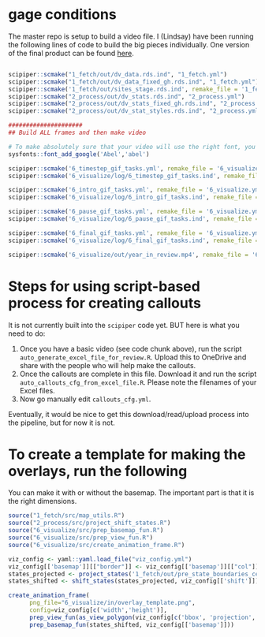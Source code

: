 # gage conditions


The master repo is setup to build a video file. I (Lindsay) have been running the following lines of code to build the big pieces individually. One version of the final product can be found [here](www.usgs.gov/media/videos/us-river-conditions-water-year-2018).

```r

scipiper::scmake("1_fetch/out/dv_data.rds.ind", "1_fetch.yml")
scipiper::scmake("1_fetch/out/dv_data_fixed_gh.rds.ind", "1_fetch.yml")
scipiper::scmake('1_fetch/out/sites_stage.rds.ind', remake_file = '1_fetch.yml')
scipiper::scmake("2_process/out/dv_stats.rds.ind", "2_process.yml")
scipiper::scmake("2_process/out/dv_stats_fixed_gh.rds.ind", "2_process.yml")
scipiper::scmake("2_process/out/dv_stat_styles.rds.ind", "2_process.yml")

#####################
## Build ALL frames and then make video

# To make absolutely sure that your video will use the right font, you may need to run:
sysfonts::font_add_google('Abel','abel')

scipiper::scmake('6_timestep_gif_tasks.yml', remake_file = '6_visualize.yml', force = TRUE)
scipiper::scmake('6_visualize/log/6_timestep_gif_tasks.ind', remake_file = '6_visualize.yml', force=TRUE)

scipiper::scmake('6_intro_gif_tasks.yml', remake_file = '6_visualize.yml', force = TRUE)
scipiper::scmake('6_visualize/log/6_intro_gif_tasks.ind', remake_file = '6_visualize.yml', force=TRUE)

scipiper::scmake('6_pause_gif_tasks.yml', remake_file = '6_visualize.yml', force=TRUE)
scipiper::scmake('6_visualize/log/6_pause_gif_tasks.ind', remake_file = '6_visualize.yml', force=TRUE)

scipiper::scmake('6_final_gif_tasks.yml', remake_file = '6_visualize.yml', force = TRUE)
scipiper::scmake('6_visualize/log/6_final_gif_tasks.ind', remake_file = '6_visualize.yml', force=TRUE)

scipiper::scmake('6_visualize/out/year_in_review.mp4', remake_file = '6_visualize.yml', force = TRUE)
```

# Steps for using script-based process for creating callouts

It is not currently built into the `scipiper` code yet. BUT here is what you need to do:

1. Once you have a basic video (see code chunk above), run the script `auto_generate_excel_file_for_review.R`. Upload this to OneDrive and share with the people who will help make the callouts.
2. Once the callouts are complete in this file. Download it and run the script `auto_callouts_cfg_from_excel_file.R`. Please note the filenames of your Excel files.
3. Now go manually edit `callouts_cfg.yml`.

Eventually, it would be nice to get this download/read/upload process into the pipeline, but for now it is not.

# To create a template for making the overlays, run the following

You can make it with or without the basemap. The important part is that it is the right dimensions.

```r
source("1_fetch/src/map_utils.R")
source("2_process/src/project_shift_states.R")
source("6_visualize/src/prep_basemap_fun.R")
source("6_visualize/src/prep_view_fun.R")
source("6_visualize/src/create_animation_frame.R")

viz_config <- yaml::yaml.load_file("viz_config.yml")
viz_config[['basemap']][["border"]] <- viz_config[['basemap']][["col"]] # No outlines on states
states_projected <- project_states('1_fetch/out/pre_state_boundaries_census.zip.ind', viz_config[['projection']])
states_shifted <- shift_states(states_projected, viz_config[['shift']])

create_animation_frame(
      png_file="6_visualize/in/overlay_template.png",
      config=viz_config[c('width','height')],
      prep_view_fun(as_view_polygon(viz_config[c('bbox', 'projection', 'width', 'height')]), viz_config['background_col']),
      prep_basemap_fun(states_shifted, viz_config[['basemap']]))
```
